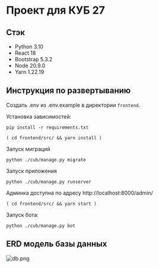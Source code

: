 # Проект для КУБ 27

## Стэк

- Python 3.10
- React 18
- Bootstrap 5.3.2
- Node 20.9.0
- Yarn 1.22.19

## Инструкция по развертыванию

Создать .env из .env.example в директории `frontend`.

Установка зависимостей:

```shell
pip install -r requirements.txt
```
```shell
( cd frontend/src/ && yarn install )
```
Запуск миграций

```shell
python ./cub/manage.py migrate
```
Запуск приложения

```shell
python ./cub/manage.py runserver
```
Админка доступна по адресу
http://localhost:8000/admin/
```shell
( cd frontend/src/ && yarn start )
```

Запуск бота:

```shell
python ./cub/manage.py bot
```
## ERD модель базы данных

![db.png](..%2F..%2F%D0%97%D0%B0%D0%B3%D1%80%D1%83%D0%B7%D0%BA%D0%B8%2Fdb.png)